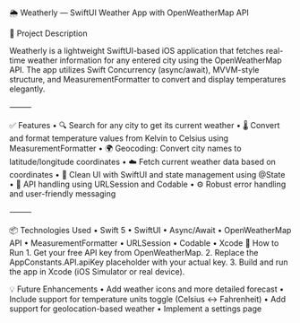 🌦️ Weatherly — SwiftUI Weather App with OpenWeatherMap API

📌 Project Description

Weatherly is a lightweight SwiftUI-based iOS application that fetches real-time weather information for any entered city using the OpenWeatherMap API. The app utilizes Swift Concurrency (async/await), MVVM-style structure, and MeasurementFormatter to convert and display temperatures elegantly.

⸻

✅ Features
	•	🔍 Search for any city to get its current weather
	•	🌡️ Convert and format temperature values from Kelvin to Celsius using MeasurementFormatter
	•	🌍 Geocoding: Convert city names to latitude/longitude coordinates
	•	☁️ Fetch current weather data based on coordinates
	•	🧼 Clean UI with SwiftUI and state management using @State
	•	📡 API handling using URLSession and Codable
	•	⚙️ Robust error handling and user-friendly messaging

⸻

📦 Technologies Used
	•	Swift 5
	•	SwiftUI
	•	Async/Await
	•	OpenWeatherMap API
	•	MeasurementFormatter
	•	URLSession
	•	Codable
	•	Xcode
🔧 How to Run
	1.	Get your free API key from OpenWeatherMap.
	2.	Replace the AppConstants.API.apiKey placeholder with your actual key.
	3.	Build and run the app in Xcode (iOS Simulator or real device).

💡 Future Enhancements
	•	Add weather icons and more detailed forecast
	•	Include support for temperature units toggle (Celsius ↔️ Fahrenheit)
	•	Add support for geolocation-based weather
	•	Implement a settings page
